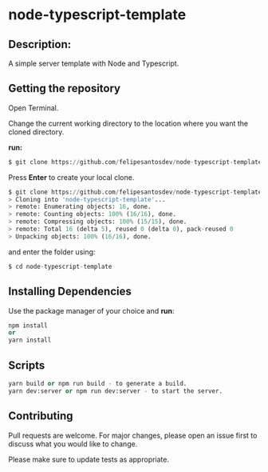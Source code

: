 # node-typescript-template

## Description:

A simple server template with Node and Typescript.

## Getting the repository

Open Terminal.

Change the current working directory to the location where you want the cloned directory.

**run:**
```python
$ git clone https://github.com/felipesantosdev/node-typescript-template.git
```

Press **Enter** to create your local clone.
```python
$ git clone https://github.com/felipesantosdev/node-typescript-template.git              
> Cloning into 'node-typescript-template'...
> remote: Enumerating objects: 16, done.
> remote: Counting objects: 100% (16/16), done.
> remote: Compressing objects: 100% (15/15), done.
> remote: Total 16 (delta 5), reused 0 (delta 0), pack-reused 0
> Unpacking objects: 100% (16/16), done.
```

and enter the folder using:
```python
$ cd node-typescript-template
```

## Installing Dependencies

Use the package manager of your choice and **run**:

```python
npm install
or
yarn install
```

## Scripts

```python
yarn build or npm run build - to generate a build.
yarn dev:server or npm run dev:server - to start the server.
```

## Contributing
Pull requests are welcome. For major changes, please open an issue first to discuss what you would like to change.

Please make sure to update tests as appropriate.
